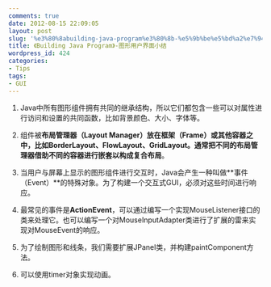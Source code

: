 ```yaml
---
comments: true
date: 2012-08-15 22:09:05
layout: post
slug: '%e3%80%8abuilding-java-program%e3%80%8b-%e5%9b%be%e5%bd%a2%e7%94%a8%e6%88%b7%e7%95%8c%e9%9d%a2'
title: 《Building Java Program》-图形用户界面小结
wordpress_id: 424
categories:
- Tips
tags:
- GUI
---
```



	
  1. Java中所有图形组件拥有共同的继承结构，所以它们都包含一些可以对属性进行访问和设置的共同函数，比如背景颜色、大小、字体等。

	
  2. 组件被**布局管理器（Layout Manager）**放在**框架（Frame）**或其他容器之中，比如BorderLayout、FlowLayout、GridLayout。通常把不同的布局管理器借助不同的容器进行嵌套以构成**复合布局**。

	
  3. 当用户与屏幕上显示的图形组件进行交互时，Java会产生一种叫做**事件（Event）**的特殊对象。为了构建一个交互式GUI，必须对这些时间进行响应。

	
  4. 最常见的事件是**ActionEvent**，可以通过编写一个实现MouseListener接口的类来处理它。也可以编写一个对MouseInputAdapter类进行了扩展的雷来实现对MouseEvent的响应。

	
  5. 为了绘制图形和线条，我们需要扩展JPanel类，并构建paintComponent方法。

	
  6. 可以使用timer对象实现动画。


